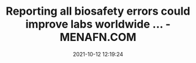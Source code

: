 ---
"title": "Reporting all biosafety errors could improve labs worldwide ... - MENAFN.COM"
"date": "2021-10-12 12:19:24"
"feed_name": "GOOGLENEWSINDUSTRIAL"
"feed_website": "https://news.google.com/search?q=industrial%2Bincident&hl=en-US&gl=US&ceid=US:en"
"feed_rss": "https://news.google.com/rss/search?q=industrial%2Bincident&hl=en-US&gl=US&ceid=US:en"
"link": "https://menafn.com/1102957378/Reporting-all-biosafety-errors-could-improve-labs-worldwide-and-increase-public-trust-in-biological-research"
"source": "{'href': 'https://menafn.com', 'title': 'MENAFN.COM'}"
"file": "_posts/2021-1-1-e3674e24a0c8ed697f31ccbf43c9722e29b2ca21.md"
"accident": "0"
"drilling": "0"
"dead": "0"
"injured": "0"
"arrested": "0"
"place": "unknown place"
"where": "unknown site"
"causes": "unknown"
"place_uri": "unknown place"
---